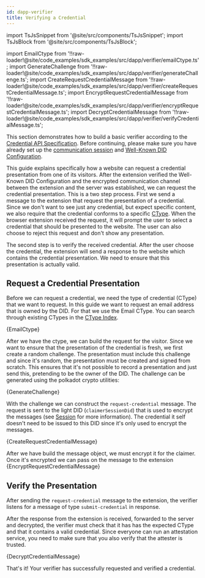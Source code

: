 ```yaml
---
id: dapp-verifier
title: Verifying a Credential
---
```


import TsJsSnippet from '@site/src/components/TsJsSnippet';
import TsJsBlock from '@site/src/components/TsJsBlock';

import EmailCtype from '!!raw-loader!@site/code_examples/sdk_examples/src/dapp/verifier/emailCtype.ts';
import GenerateChallenge from '!!raw-loader!@site/code_examples/sdk_examples/src/dapp/verifier/generateChallenge.ts';
import CreateRequestCredentialMessage from '!!raw-loader!@site/code_examples/sdk_examples/src/dapp/verifier/createRequestCredentialMessage.ts';
import EncryptRequestCredentialMessage from '!!raw-loader!@site/code_examples/sdk_examples/src/dapp/verifier/encryptRequestCredentialMessage.ts';
import DecryptCredentialMessage from '!!raw-loader!@site/code_examples/sdk_examples/src/dapp/verifier/verifyCredentialMessage.ts';


This section demonstrates how to build a basic verifier according to the [Credential API Specification](https://github.com/KILTprotocol/spec-ext-credential-api).
Before continuing, please make sure you have already set up the [communication session](03_session.md) and [Well-Known DID Configuration](02_well-known-did-config.md).

This guide explains specifically how a website can request a credential presentation from one of its visitors.
After the extension verified the Well-Known DID Configuration and the encrypted communication channel between the extension and the server was established, we can request the credential presentation.
This is a two step process.
First we send a message to the extension that request the presentation of a credential.
Since we don't want to see just any credential, but expect specific content, we also require that the credential conforms to a specific [CType](../../concepts/04_credentials/02_ctypes.md).
When the browser extension received the request, it will prompt the user to select a credential that should be presented to the website.
The user can also choose to reject this request and don't show any presentation.

The second step is to verify the received credential.
After the user choose the credential, the extension will send a response to the website which contains the credential presentation.
We need to ensure that this presentation is actually valid.

## Request a Credential Presentation

Before we can request a credential, we need the type of credential (CType) that we want to request.
In this guide we want to request an email address that is owned by the DID.
For that we use the Email CType.
You can search through existing CTypes in the [CType Index](https://github.com/KILTprotocol/ctype-index).

<TsJsSnippet>
  {EmailCtype}
</TsJsSnippet>

After we have the ctype, we can build the request for the visitor.
Since we want to ensure that the presentation of the credential is fresh, we first create a random challenge.
The presentation must include this challenge and since it's random, the presentation must be created and signed from scratch.
This ensures that it's not possible to record a presentation and just send this, pretending to be the owner of the DID.
The challenge can be generated using the polkadot crypto utilities:

<TsJsBlock>
  {GenerateChallenge}
</TsJsBlock>

With the challenge we can construct the `request-credential` message.
The request is sent to the light DID (`claimerSessionDid`) that is used to encrypt the messages (see [Session](03_session.md) for more information).
The credential it self doesn't need to be issued to this DID since it's only used to encrypt the messages.

<TsJsSnippet funcEnd="return">
  {CreateRequestCredentialMessage}
</TsJsSnippet>

After we have build the message object, we must encrypt it for the claimer.
Once it's encrypted we can pass on the message to the extension
<TsJsSnippet>
  {EncryptRequestCredentialMessage}
</TsJsSnippet>


## Verify the Presentation

After sending the `request-credential` message to the extension, the verifier listens for a message of type `submit-credential` in response.

After the response from the extension is received, forwarded to the server and decrypted, the verifier must check that it has has the expected CType and that it contains a valid credential.
Since everyone can run an attestation service, you need to make sure that you also verify that the attester is trusted.

<TsJsSnippet>
  {DecryptCredentialMessage}
</TsJsSnippet>

That's it! Your verifier has successfully requested and verified a credential.
